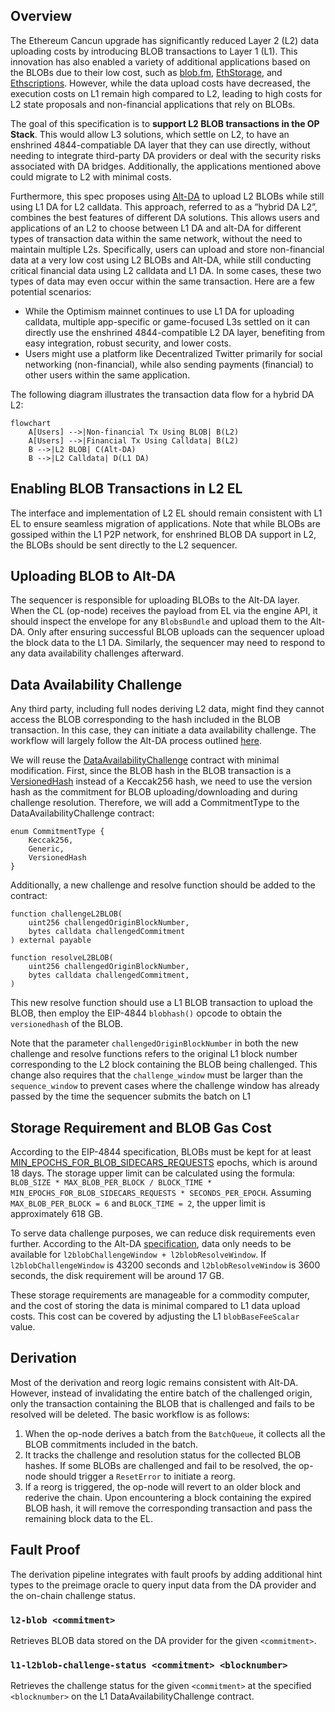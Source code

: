 ## Overview

The Ethereum Cancun upgrade has significantly reduced Layer 2 (L2) data uploading costs by introducing BLOB
transactions to Layer 1 (L1). This innovation has also enabled a variety of additional applications based on
the BLOBs due to their low cost, such as [blob.fm](https://blob.fm/), [EthStorage](https://ethstorage.io), and
[Ethscriptions](https://ethscriptions.com/). However, while the data upload costs have decreased, the execution
costs on L1 remain high compared to L2, leading to high costs for L2 state proposals and non-financial applications
that rely on BLOBs.

The goal of this specification is to **support L2 BLOB transactions in the OP Stack**. This would allow L3 solutions,
which settle on L2, to have an enshrined 4844-compatiable DA layer that they can use directly, without needing to
integrate third-party DA providers or deal with the security risks associated with DA bridges. Additionally, the
applications mentioned above could migrate to L2 with minimal costs.

Furthermore, this spec proposes using
[Alt-DA](https://github.com/ethereum-optimism/specs/blob/main/specs/experimental/alt-da.md) to upload L2 BLOBs while
still using L1 DA for L2 calldata. This approach, referred to as a “hybrid DA L2”, combines the best features of
different DA solutions. This allows
users and applications of an L2 to choose between L1 DA and alt-DA for different types of transaction data within the
same network, without the need to maintain multiple L2s. Specifically, users can upload and store non-financial data
at a very low cost using L2 BLOBs and Alt-DA, while still conducting critical financial data using L2 calldata and
L1 DA. In some cases, these two types of data may even occur within the same transaction. Here are a few potential
scenarios:

- While the Optimism mainnet continues to use L1 DA for uploading calldata, multiple app-specific or game-focused
L3s settled on it can directly use the enshrined 4844-compatible L2 DA layer, benefiting from easy integration, robust
security, and lower costs.
- Users might use a platform like Decentralized Twitter primarily for social networking (non-financial), while
also sending payments (financial) to other users within the same application.

The following diagram illustrates the transaction data flow for a hybrid DA L2:

```mermaid
flowchart
    A[Users] -->|Non-financial Tx Using BLOB| B(L2)
    A[Users] -->|Financial Tx Using Calldata| B(L2)
    B -->|L2 BLOB| C(Alt-DA)
    B -->|L2 Calldata| D(L1 DA)
```

## Enabling BLOB Transactions in L2 EL

The interface and implementation of L2 EL should remain consistent with L1 EL to ensure seamless migration of
applications. Note that while BLOBs are gossiped within the L1 P2P network, for enshrined BLOB DA support in L2, the
BLOBs should be sent directly to the L2 sequencer.

## Uploading BLOB to Alt-DA

The sequencer is responsible for uploading BLOBs to the Alt-DA layer. When the
CL (op-node) receives the payload from EL via the engine API, it should inspect the envelope for any `BlobsBundle`
and upload them to the Alt-DA. Only after ensuring successful BLOB uploads can the sequencer upload the block data
to the L1 DA. Similarly, the sequencer may need to respond to any data availability challenges afterward.

## Data Availability Challenge

Any third party, including full nodes deriving L2 data, might find they cannot access the BLOB corresponding to
the hash included in the BLOB transaction. In this case, they can initiate a data availability challenge. The
workflow will largely follow the Alt-DA process outlined
[here](https://github.com/ethstorage/specs/blob/l2-blob/specs/experimental/alt-da.md#data-availability-challenge-contract).

We will reuse the [DataAvailabilityChallenge][1] contract with minimal modification. First, since the BLOB hash in the BLOB
transaction is a
[VersionedHash](https://github.com/ethereum/EIPs/blob/master/EIPS/eip-4844.md#helpers)
instead of a Keccak256 hash, we need to use the version hash as the commitment for BLOB uploading/downloading and
during challenge resolution. Therefore, we will add a CommitmentType to the DataAvailabilityChallenge contract:

```solidity
enum CommitmentType {
    Keccak256,
    Generic,
    VersionedHash
}
```

Additionally, a new challenge and resolve function should be added to the contract:

```solidity
function challengeL2BLOB(
    uint256 challengedOriginBlockNumber, 
    bytes calldata challengedCommitment
) external payable

function resolveL2BLOB(
    uint256 challengedOriginBlockNumber, 
    bytes calldata challengedCommitment,
)
```

This new resolve function should use a L1 BLOB transaction to upload the BLOB, then employ the EIP-4844 `blobhash()`
opcode to obtain the `versionedhash` of the BLOB.

Note that the parameter `challengedOriginBlockNumber` in both the new challenge and resolve functions refers to the
original L1 block number corresponding to the L2 block containing the BLOB being challenged. This change also requires
that the `challenge_window` must be larger than the `sequence_window` to prevent cases where the challenge window has
already passed by the time the sequencer submits the batch on L1

[1]: https://github.com/ethereum-optimism/optimism/blob/develop/packages/contracts-bedrock/src/L1/DataAvailabilityChallenge.sol

## Storage Requirement and BLOB Gas Cost

According to the EIP-4844 specification, BLOBs must be kept for at least
[MIN_EPOCHS_FOR_BLOB_SIDECARS_REQUESTS][2]
epochs, which is around 18 days. The storage upper limit can be calculated using the formula:
`BLOB_SIZE * MAX_BLOB_PER_BLOCK / BLOCK_TIME * MIN_EPOCHS_FOR_BLOB_SIDECARS_REQUESTS * SECONDS_PER_EPOCH`.
Assuming `MAX_BLOB_PER_BLOCK = 6` and `BLOCK_TIME = 2`, the upper limit is approximately 618 GB.

To serve data challenge purposes, we can reduce disk requirements even further. According to the Alt-DA
[specification][3], data only needs to be available for `l2blobChallengeWindow + l2blobResolveWindow`.
If `l2blobChallengeWindow` is 43200 seconds and `l2blobResolveWindow` is 3600 seconds, the disk requirement
will be around 17 GB.

These storage requirements are manageable for a commodity computer, and the cost of storing the data is minimal
compared to L1 data upload costs. This cost can be covered by adjusting the L1 `blobBaseFeeScalar` value.

[2]: https://github.com/ethereum/consensus-specs/blob/4de1d156c78b555421b72d6067c73b614ab55584/configs/mainnet.yaml#L148
[3]: https://github.com/ethereum-optimism/specs/blob/main/specs/experimental/alt-da.md#data-availability-challenge-contract

## Derivation

Most of the derivation and reorg logic remains consistent with Alt-DA. However, instead of invalidating the entire
batch of the challenged origin, only the transaction containing the BLOB that is challenged and fails to be resolved
will be deleted. The basic workflow is as follows:

1. When the op-node derives a batch from the `BatchQueue`, it collects all the BLOB commitments included in the batch.
2. It tracks the challenge and resolution status for the collected BLOB hashes. If some BLOBs are challenged and fail
to be resolved, the op-node should trigger a `ResetError` to initiate a reorg.
3. If a reorg is triggered, the op-node will revert to an older block and rederive the chain. Upon encountering a
block containing the expired BLOB hash, it will remove the corresponding transaction and pass the remaining block
data to the EL.

## Fault Proof

The derivation pipeline integrates with fault proofs by adding additional hint types to the preimage oracle to query
input data from the DA provider and the on-chain challenge status.

### `l2-blob <commitment>`

Retrieves BLOB data stored on the DA provider for the given `<commitment>`.

### `l1-l2blob-challenge-status <commitment> <blocknumber>`

Retrieves the challenge status for the given `<commitment>` at the specified `<blocknumber>` on the L1
DataAvailabilityChallenge contract.